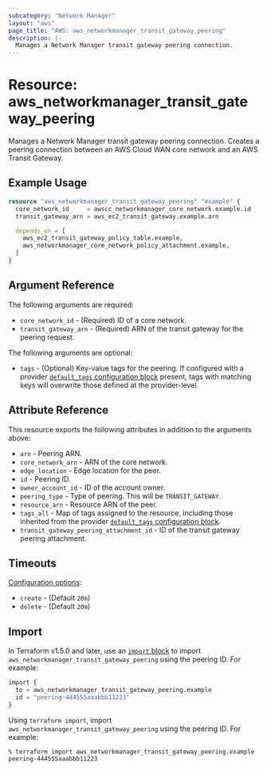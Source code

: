 ```yaml
---
subcategory: "Network Manager"
layout: "aws"
page_title: "AWS: aws_networkmanager_transit_gateway_peering"
description: |-
  Manages a Network Manager transit gateway peering connection.
---
```


# Resource: aws_networkmanager_transit_gateway_peering

Manages a Network Manager transit gateway peering connection. Creates a peering connection between an AWS Cloud WAN core network and an AWS Transit Gateway.

## Example Usage

```terraform
resource "aws_networkmanager_transit_gateway_peering" "example" {
  core_network_id     = awscc_networkmanager_core_network.example.id
  transit_gateway_arn = aws_ec2_transit_gateway.example.arn

  depends_on = [
    aws_ec2_transit_gateway_policy_table.example,
    aws_networkmanager_core_network_policy_attachment.example,
  ]
}
```

## Argument Reference

The following arguments are required:

* `core_network_id` - (Required) ID of a core network.
* `transit_gateway_arn` - (Required) ARN of the transit gateway for the peering request.

The following arguments are optional:

* `tags` - (Optional) Key-value tags for the peering. If configured with a provider [`default_tags` configuration block](https://registry.terraform.io/providers/hashicorp/aws/latest/docs#default_tags-configuration-block) present, tags with matching keys will overwrite those defined at the provider-level.

## Attribute Reference

This resource exports the following attributes in addition to the arguments above:

* `arn` - Peering ARN.
* `core_network_arn` - ARN of the core network.
* `edge_location` - Edge location for the peer.
* `id` - Peering ID.
* `owner_account_id` - ID of the account owner.
* `peering_type` - Type of peering. This will be `TRANSIT_GATEWAY`.
* `resource_arn` - Resource ARN of the peer.
* `tags_all` - Map of tags assigned to the resource, including those inherited from the provider [`default_tags` configuration block](https://registry.terraform.io/providers/hashicorp/aws/latest/docs#default_tags-configuration-block).
* `transit_gateway_peering_attachment_id` - ID of the transit gateway peering attachment.

## Timeouts

[Configuration options](https://developer.hashicorp.com/terraform/language/resources/syntax#operation-timeouts):

* `create` - (Default `20m`)
* `delete` - (Default `20m`)

## Import

In Terraform v1.5.0 and later, use an [`import` block](https://developer.hashicorp.com/terraform/language/import) to import `aws_networkmanager_transit_gateway_peering` using the peering ID. For example:

```terraform
import {
  to = aws_networkmanager_transit_gateway_peering.example
  id = "peering-444555aaabbb11223"
}
```

Using `terraform import`, import `aws_networkmanager_transit_gateway_peering` using the peering ID. For example:

```console
% terraform import aws_networkmanager_transit_gateway_peering.example peering-444555aaabbb11223
```
